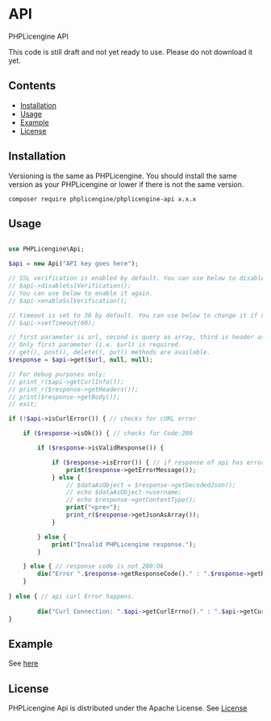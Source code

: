 # API
PHPLicengine API

This code is still draft and not yet ready to use. Please do not download it yet.

## Contents
* [Installation](#installation)
* [Usage](#usage)
* [Example](#example)
* [License](#license)

## Installation
Versioning is the same as PHPLicengine. You should install the same version as your PHPLicengine or lower if there is not the same version.
```
composer require phplicengine/phplicengine-api x.x.x
```

## Usage

```php

use PHPLicengine\Api;

$api = new Api("API key goes here");

// SSL verification is enabled by default. You can use below to disable it.
// $api->disableSslVerification();
// You can use below to enable it again.
// $api->enableSslVerification();

// timeout is set to 30 by default. You can use below to change it if needed.
// $api->setTimeout(60);

// first parameter is url, second is query as array, third is header as array.
// Only first parameter (i.e. $url) is required.
// get(), post(), delete(), put() methods are available.
$response = $api->get($url, null, null);

// For debug purposes only:
// print_r($api->getCurlInfo());
// print_r($response->getHeaders());
// print($response->getBody());
// exit;

if (!$api->isCurlError()) { // checks for cURL error

    if ($response->isOk()) { // checks for Code:200

        if ($response->isValidResponse()) {

            if ($response->isError()) { // if response of api has error
                print($response->getErrorMessage());
            } else {
                // $dataAsObject = $response->getDecodedJson();
                // echo $dataAsObject->username;
                // echo $response->getContentType();
                print("<pre>");
                print_r($response->getJsonAsArray());
            }

        } else {
            print("Invalid PHPLicengine response.");
        }

    } else { // response code is not 200:Ok
        die("Error ".$response->getResponseCode()." : ".$response->getReasonPhrase());
    }
    
} else { // api curl Error happens.
    
        die("Curl Connection: ".$api->getCurlErrno()." : ".$api->getCurlError());
}

```

## Example
See [here](https://github.com/phplicengine/phplicengine-api/tree/master/examples)

## License
PHPLicengine Api is distributed under the Apache License. See [License](https://github.com/phplicengine/phplicengine-api/blob/master/LICENSE)

